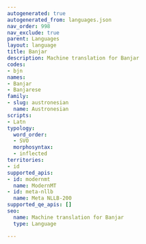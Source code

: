 ```yaml
---
autogenerated: true
autogenerated_from: languages.json
nav_order: 998
nav_exclude: true
parent: Languages
layout: language
title: Banjar
description: Machine translation for Banjar
codes:
- bjn
names:
- Banjar
- Banjarese
family:
- slug: austronesian
  name: Austronesian
scripts:
- Latn
typology:
  word_order:
  - SVO
  morphosyntax:
  - inflected
territories:
- id
supported_apis:
- id: modernmt
  name: ModernMT
- id: meta-nllb
  name: Meta NLLB-200
supported_qe_apis: []
seo:
  name: Machine translation for Banjar
  type: Language

---
```


